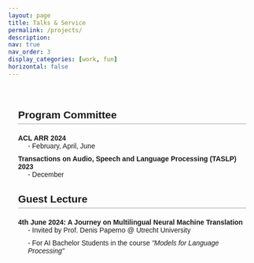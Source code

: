 ```yaml
---
layout: page
title: Talks & Service
permalink: /projects/
description: 
nav: true
nav_order: 3
display_categories: [work, fun]
horizontal: false
---
```


<style>
  .content {
    max-width: 800px;
    margin: auto;
    padding: 20px;
    font-family: Arial, sans-serif;
  }
  h2 {
    border-bottom: 2px solid #ccc;
    padding-bottom: 5px;
    margin-bottom: 20px;
  }
  dl {
    margin: 20px 0;
  }
  dt {
    font-weight: bold;
    margin-top: 10px;
  }
  dd {
    margin-left: 20px;
    margin-bottom: 10px;
  }
  .italic {
    font-style: italic;
  }
</style>

<div class="content">
  <h2>Program Committee</h2>
  <dl>
    <dt>ACL ARR 2024</dt>
    <dd>- February, April, June</dd>
    <dt>Transactions on Audio, Speech and Language Processing (TASLP) 2023</dt>
    <dd>- December</dd>
  </dl>

  <h2>Guest Lecture</h2>
  <dl>
    <dt>4th June 2024: A Journey on Multilingual Neural Machine Translation</dt>
    <dd>- Invited by Prof. Denis Paperno @ Utrecht University</dd>
    <dd>- For AI Bachelor Students in the course <span class="italic">"Models for Language Processing"</span></dd>
  </dl>
</div>
